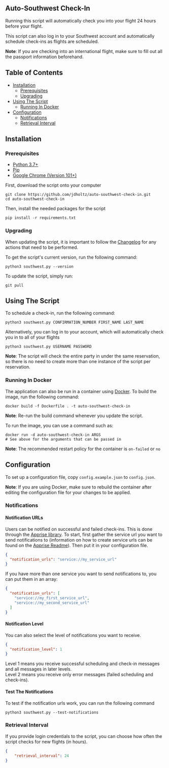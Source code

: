 ## Auto-Southwest Check-In
Running this script will automatically check you into your flight 24 hours before your flight.

This script can also log in to your Southwest account and automatically schedule check-ins as
flights are scheduled.

**Note**: If you are checking into an international flight, make sure to fill out all the passport
information beforehand.

## Table of Contents
- [Installation](#installation)
    * [Prerequisites](#prerequisites)
    * [Upgrading](#upgrading)
- [Using The Script](#using-the-script)
    * [Running In Docker](#running-in-docker)
- [Configuration](#configuration)
    * [Notifications](#notifications)
    * [Retrieval Interval](#retrieval-interval)

## Installation

### Prerequisites
- [Python 3.7+][0]
- [Pip][1]
- [Google Chrome (Version 101+)][2]

First, download the script onto your computer
```shell
git clone https://github.com/jdholtz/auto-southwest-check-in.git
cd auto-southwest-check-in
```
Then, install the needed packages for the script
```shell
pip install -r requirements.txt
```

### Upgrading
When updating the script, it is important to follow the [Changelog](CHANGELOG.md) for any actions
that need to be performed.

To get the script's current version, run the following command:
```shell
python3 southwest.py --version
```

To update the script, simply run:
```shell
git pull
```

## Using The Script
To schedule a check-in, run the following command:
```shell
python3 southwest.py CONFIRMATION_NUMBER FIRST_NAME LAST_NAME
```
Alternatively, you can log in to your account, which will automatically check you in to all of your flights
```shell
python3 southwest.py USERNAME PASSWORD
```

**Note**: The script will check the entire party in under the same reservation, so there is no need
to create more than one instance of the script per reservation.

### Running In Docker

The application can also be run in a container using [Docker][3]. To build the image, run the following command:
```shell
docker build -f Dockerfile . -t auto-southwest-check-in
```
**Note**: Re-run the build command whenever you update the script.

To run the image, you can use a command such as:
```shell
docker run -d auto-southwest-check-in ARGS
# See above for the arguments that can be passed in
```
**Note**: The recommended restart policy for the container is `on-failed` or `no`

## Configuration
To set up a configuration file, copy `config.example.json` to `config.json`.

**Note**: If you are using Docker, make sure to rebuild the container after editing the configuration
file for your changes to be applied.

### Notifications
#### Notification URLs
Users can be notified on successful and failed check-ins. This is done through the [Apprise library][4].
To start, first gather the service url you want to send notifications to (information on how to create
service urls can be found on the [Apprise Readme][5]). Then put it in your configuration file.
```json
{
  "notification_urls": "service://my_service_url"
}
```
If you have more than one service you want to send notifications to, you can put them in an array:
```json
{
  "notification_urls": [
    "service://my_first_service_url",
    "service://my_second_service_url"
  ]
}

```

#### Notification Level
You can also select the level of notifications you want to receive.
```json
{
  "notification_level": 1
}
```
Level 1 means you receive successful scheduling and check-in messages and all messages in later levels.\
Level 2 means you receive only error messages (failed scheduling and check-ins).

#### Test The Notifications
To test if the notification urls work, you can run the following command
```shell
python3 southwest.py --test-notifications
```

### Retrieval Interval
If you provide login credentials to the script, you can choose how often the script checks for new flights
(in hours).
```json
{
    "retrieval_interval": 24
}
```

[0]: https://www.python.org/downloads/
[1]: https://pip.pypa.io/en/stable/installation/
[2]: https://www.google.com/chrome/
[3]: https://www.docker.com/
[4]: https://github.com/caronc/apprise
[5]: https://github.com/caronc/apprise#supported-notifications
